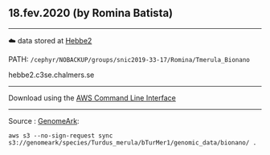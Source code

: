 ## 18.fev.2020 (by Romina Batista)
_________

:cloud: data stored at [Hebbe2](https://www.c3se.chalmers.se/about/Hebbe/) 

PATH: ```/cephyr/NOBACKUP/groups/snic2019-33-17/Romina/Tmerula_Bionano ```

hebbe2.c3se.chalmers.se
___________

Download using the [AWS Command Line Interface](https://docs.aws.amazon.com/cli/latest/userguide/cli-chap-install.html)
___________

Source : [GenomeArk](https://vgp.github.io/genomeark/Turdus_merula/):

```aws s3 --no-sign-request sync s3://genomeark/species/Turdus_merula/bTurMer1/genomic_data/bionano/ . ```
